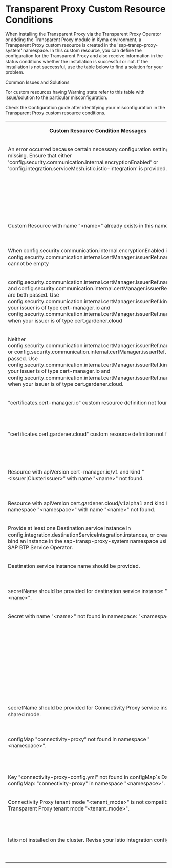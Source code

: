 <!-- loiod75e31ed734f48249c601e8fda3d578d -->

# Transparent Proxy Custom Resource Conditions

When installing the Transparent Proxy via the Transparent Proxy Operator or adding the Transparent Proxy module in Kyma environment, a Transparent Proxy custom resource is created in the 'sap-transp-proxy-system' namespace. In this custom resource, you can define the configuration for the Transparent Proxy and also receive information in the status conditions whether the installation is successful or not. If the installation is not successful, use the table below to find a solution for your problem.



Common Issues and Solutions

For custom resources having Warning state refer to this table with issue/solution to the particular misconfiguration.

Check the Configuration guide after identifying your misconfiguration in the Transparent Proxy custom resource conditions.


<table>
<tr>
<th valign="top">

Custom Resource Condition Messages

</th>
<th valign="top">

Solution

</th>
</tr>
<tr>
<td valign="top">

An error occurred because certain necessary configuration settings are missing. Ensure that either 'config.security.communication.internal.encryptionEnabled' or 'config.integration.serviceMesh.istio.istio-integration' is provided.

</td>
<td valign="top">

It is mandatory to integrate either with Istio or cert-manager. This is done by configuring at least one of the two properties: config.integration.serviceMesh.istio.istio-integration and config.security.communication.internal.encryptionEnabled. config.integration.serviceMesh.istio.istio-integration makes config.security.communication.internal.encryptionEnabled optional. If "encryptionEnabled" is set to true and config.integration.serviceMesh.istio.istio-integration is missing then config.security.communication.internalCommunication.certManager.issuerRef.name and config.security.communication.internalCommunication.certManager.issuerRef.kind have to be provided.

</td>
</tr>
<tr>
<td valign="top">

Custom Resource with name "<name\>" already exists in this namespace.

</td>
<td valign="top">

There could be only 1 Transparent Proxy Custom resource in a single namespace. Delete the unnecessary custom resource or move it to another namespace.

</td>
</tr>
<tr>
<td valign="top">

When config.security.communication.internal.encryptionEnabled is true, config.security.communication.internal.certManager.issuerRef.name cannot be empty

</td>
<td valign="top">

If config.security.communication.internalCommunication.encryptionEnabled is set to true then config.security.communication.internal.certManager.issuerRef.name cannot be empty.

</td>
</tr>
<tr>
<td valign="top">

config.security.communication.internal.certManager.issuerRef.namespace and config.security.communication.internal.certManager.issuerRef.kind are both passed. Use config.security.communication.internal.certManager.issuerRef.kind when your issuer is of type cert-manager.io and config.security.communication.internal.certManager.issuerRef.namespace when your issuer is of type cert.gardener.cloud

</td>
<td valign="top">

If config.security.communication.internalCommunication.encryptionEnabled is set to true, you must pass either config.security.communication.internal.certManager.issuerRef.kind or config.security.communication.internal.certManager.issuerRef.namespace, not both.

</td>
</tr>
<tr>
<td valign="top">

Neither config.security.communication.internal.certManager.issuerRef.namespace or config.security.communication.internal.certManager.issuerRef.kind is passed. Use config.security.communication.internal.certManager.issuerRef.kind when your issuer is of type cert-manager.io and config.security.communication.internal.certManager.issuerRef.namespace when your issuer is of type cert.gardener.cloud.

</td>
<td valign="top">

If config.security.communication.internalCommunication.encryptionEnabled is set to true, you must pass either config.security.communication.internal.certManager.issuerRef.kind or config.security.communication.internal.certManager.issuerRef.namespace, both cannot be empty.

</td>
</tr>
<tr>
<td valign="top">

"certificates.cert-manager.io" custom resource definition not found.

</td>
<td valign="top">

If config.security.communication.internalCommunication.encryptionEnabled is set to true and config.security.communication.internalCommunication.certManager.issuerRef.kind is not empty then cert-manager-io has to be installed in the cluster.

</td>
</tr>
<tr>
<td valign="top">

"certificates.cert.gardener.cloud" custom resource definition not found.

</td>
<td valign="top">

If config.security.communication.internalCommunication.encryptionEnabled is set to true and config.security.communication.internalCommunication.certManager.issuerRef.namespace is not empty then cert-manager-gardener has to be installed in the cluster.

</td>
</tr>
<tr>
<td valign="top">

Resource with apiVersion cert-manager.io/v1 and kind "<Issuer|ClusterIssuer\>" with name "<name\>" not found.

</td>
<td valign="top">

The referenced Issuer or ClusterIssuer with apiVersion cert-manager.io/v1 is not found in the cluster. In case it is of type Issuer check the Transparent Proxy namespace and name. For ClusterIssuer check the name.

</td>
</tr>
<tr>
<td valign="top">

Resource with apiVersion cert.gardener.cloud/v1alpha1 and kind Issuer in namespace "<namespace\>" with name "<name\>" not found.

</td>
<td valign="top">

The referenced Issuer with apiVersion cert.gardener.cloud/v1alpha1 is not found. Check the specified namespace to see if the resource exists.

</td>
</tr>
<tr>
<td valign="top">

Provide at least one Destination service instance in config.integration.destinationServiceIntegration.instances, or create and bind an instance in the sap-transp-proxy-system namespace using the SAP BTP Service Operator.

</td>
<td valign="top">

The Transparent Proxy should have at least one destination service instance configured in config.integration.destinationServiceIntegration.instances or resources of api version "services.cloud.sap.com/v1" and kind "ServiceInstance" should exist in "sap-transp-proxy-system" namespace.

</td>
</tr>
<tr>
<td valign="top">

Destination service instance name should be provided.

</td>
<td valign="top">

Some of the entries in config.integration.destinationService.instances does not have name specified.

</td>
</tr>
<tr>
<td valign="top">

secretName should be provided for destination service instance: "<name\>".

</td>
<td valign="top">

The given destination service instance should have valid reference to a secret holding the service credentials for consuming the Destination Service.

</td>
</tr>
<tr>
<td valign="top">

Secret with name "<name\>" not found in namespace: "<namespace\>".

</td>
<td valign="top">

The provided secret cannot be found in the referenced namespace.

Examples:

-   The referenced secret holding the service credentials for the Destination Service is not found for the referenced destination service instance. Check the secretName and secretNamespace properties provided in the serviceCredentials section for the given instance in config.integration.destinationService.instances.

-   The referenced secret holding the service credentials for the Connectivity Proxy is not found. Check the secretName and secretNamespace properties provided in the serviceCredentials section for the given instance in config.integration.connectivityProxy.serviceCredentials.



</td>
</tr>
<tr>
<td valign="top">

secretName should be provided for Connectivity Proxy service instance in shared mode.

</td>
<td valign="top">

config.integration.connectivityProxy.serviceCredentials.secretName should be provided when config.integration.connectivityProxy.serviceName is not blank and Connectivity Proxy referenced by config.integration.connectivityProxy.serviceName is in shared mode.

</td>
</tr>
<tr>
<td valign="top">

configMap "connectivity-proxy" not found in namespace "<namespace\>".

</td>
<td valign="top">

The given config map is not present in the same namespace as the service defined in config.integration.connectivityProxy.serviceName. If the service name contains a namespace the config map should be in that namespace otherwise it should be in the same namespace as the Transparent Proxy CR.

</td>
</tr>
<tr>
<td valign="top">

Key "connectivity-proxy-config.yml" not found in configMap\`s Data from configMap: "connectivity-proxy" in namespace "<namespace\>".

</td>
<td valign="top">

The referenced config map does not contain the expected "connectivity-proxy-config.yml" Data key.

</td>
</tr>
<tr>
<td valign="top">

Connectivity Proxy tenant mode "<tenant\_mode\>" is not compatible with Transparent Proxy tenant mode "<tenant\_mode\>".

</td>
<td valign="top">

The tenant mode defined in the Connectivity Proxy\`s configmap is different from the one defined in config.tenantMode of the Transparent Proxy CR. The tenant modes of the Connectivity Proxy and Transparent Proxy must be equal \(shared & shared or dedicated & dedicated\).

</td>
</tr>
<tr>
<td valign="top">

Istio not installed on the cluster. Revise your Istio integration configuration.

</td>
<td valign="top">

The configuration for integration in Istio service mesh is provided but Istio is not installed on the cluster. Either install Istio on the cluster or remove the configuration for integration in Istio service mesh.

</td>
</tr>
</table>

